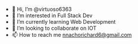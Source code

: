 - 👋 Hi, I’m @virtuoso6363
- 👀 I’m interested in Full Stack Dev
- 🌱 I’m currently learning Web Development
- 💞️ I’m looking to collaborate on IOT
- 📫 How to reach me nnachorichard6@gmail.com

<!---
virtuoso6363/virtuoso6363 is a ✨ special ✨ repository because its `README.md` (this file) appears on your GitHub profile.
You can click the Preview link to take a look at your changes.
--->
